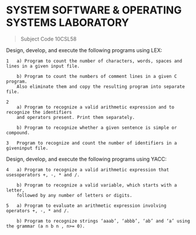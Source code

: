 # SYSTEM SOFTWARE & OPERATING SYSTEMS LABORATORY
> Subject Code 10CSL58

Design, develop, and execute the following programs using LEX:
	
	1	a) Program to count the number of characters, words, spaces and lines in a given input file.
		
		b) Program to count the numbers of comment lines in a given C program. 
		Also eliminate them and copy the resulting program into separate file.

	2
		a) Program to recognize a valid arithmetic expression and to recognize the identifiers 
		and operators present. Print them separately.
		
		b) Program to recognize whether a given sentence is simple or compound.
	
	3	Program to recognize and count the number of identifiers in a giveninput file.

Design, develop, and execute the following programs using YACC:
	
	4	a) Program to recognize a valid arithmetic expression that usesoperators +, -, * and /.
		
		b) Program to recognize a valid variable, which starts with a letter, 
		followed by any number of letters or digits.
	
	5	a) Program to evaluate an arithmetic expression involving operators +, -, * and /.

		b) Program to recognize strings ‘aaab’, ‘abbb’, ‘ab’ and ‘a’ using the grammar (a n b n , n>= 0).